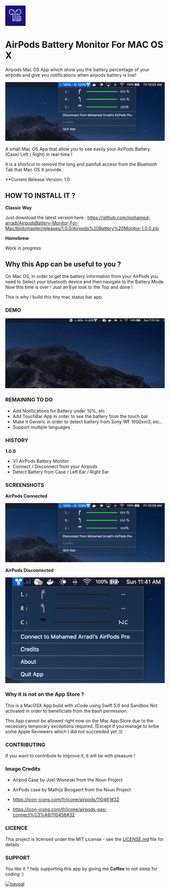 ![AppIcon-AirPodsBattery-Monitor](/images/appIcon.png)
# AirPods Battery Monitor For MAC OS X

Airpods Mac OS App which show you the battery percentage of your airpods and give you notifications when airpods battery is low!

![Image of AirPods Battery Monitor](/images/airpods-connected-min.png)

A small Mac OS App that allow you to see easily your AirPods Battery (Case/ Left / Right) in real-time ! 

It is a shortcut to remove the long and painfull access from the Bluetooth Tab that Mac OS X provide.

**Current Release Version: 1.0

## HOW TO INSTALL IT ?

**Classic Way**

Just download the latest version here : https://github.com/mohamed-arradi/AirpodsBattery-Monitor-For-Mac/blob/master/releases/1.0.0/Airpods%20Battery%20Monitor-1.0.0.zip

**Homebrew**

Work in progress

## Why this App can be useful to you ?

On Mac OS, in order to get the battery information from your AirPods you need to Select your bluetooth device and then navigate to the Battery Mode. Now this time is over ! Just an Eye look to the Top and done !

This is why I build this tiny mac status bar app.

### DEMO 

![Demo-AirpodsBatteryMonitor](images/AirpodsBatteryMonitor-Demo.gif)

### REMAINING TO DO

- Add Notifications for Battery under 10%, etc 
- Add TouchBar App in order to see the battery from the touch bar
- Make it Generic in order to detect battery from Sony WF 1000xm3, etc..
- Support multiple languages

### HISTORY

**1.0.0**

 * V1 AirPods Battery Monitor
 * Connect / Disconnect from your Airpods
 * Detect Battery from Case / Left Ear / Right Ear


### SCREENSHOTS

**AirPods Connected**

![Screenshot](images/airpods-connected-min.png)

**AirPods Disconnected**

![Screenshot](images/AirpodsDisconnected.png)

### Why it is not on the App Store ?

This is a MacOSX App build with xCode using Swift 5.0 and Sandbox Not activated in order to beneficiate from the bash permission.

This App cannot be allowed right now on the Mac App Store due to the necessary temporary exceptions required. (Except if you manage to bribe some Apple Reviewers which I did not succeeded yet :))

### CONTRIBUTING

If you want to contribute to improve it, it will be with pleasure !

### Image Credits

- Airpod Case by Joel Wisneski from the Noun Project

- AirPods case by Mathijs Boogaert from the Noun Project

- https://icon-icons.com/fr/icone/airpods/110461#32

- https://icon-icons.com/fr/icone/airpods-pas-connect%C3%A9/110456#32

### LICENCE

This project is licensed under the MIT License - see the [LICENSE.md](LICENSE.md) file for details

### SUPPORT

You like it ? help supporting this app by giving me **Coffee** to not sleep for coding :)

[![paypal](https://www.paypalobjects.com/en_US/i/btn/btn_donateCC_LG.gif)](https://www.paypal.com/cgi-bin/webscr?cmd=_s-xclick&hosted_button_id=CK4Y594T6K5LL)
